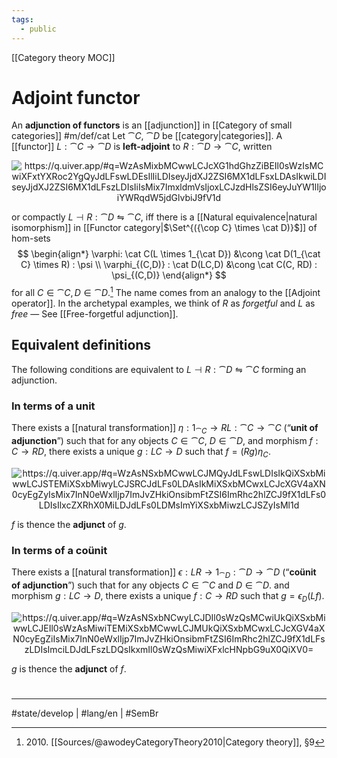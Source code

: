```yaml
---
tags:
  - public
---
```

[[Category theory MOC]]
# Adjoint functor

An **adjunction of functors** is an [[adjunction]] in [[Category of small categories]] #m/def/cat
Let $\cat C$, $\cat D$ be [[category|categories]].
A [[functor]] $L : \cat C \to \cat D$ is **left-adjoint** to $R : \cat D \to \cat C$, written

<p align="center"><img align="center" src="https://i.upmath.me/svg/%0A%5Cusetikzlibrary%7Bcalc%7D%0A%5Cusetikzlibrary%7Bdecorations.pathmorphing%7D%0A%5Ctikzset%7Bcurve%2F.style%3D%7Bsettings%3D%7B%231%7D%2Cto%20path%3D%7B(%5Ctikztostart)%0A%20%20%20%20..%20controls%20(%24(%5Ctikztostart)!%5Cpv%7Bpos%7D!(%5Ctikztotarget)!%5Cpv%7Bheight%7D!270%3A(%5Ctikztotarget)%24)%0A%20%20%20%20and%20(%24(%5Ctikztostart)!1-%5Cpv%7Bpos%7D!(%5Ctikztotarget)!%5Cpv%7Bheight%7D!270%3A(%5Ctikztotarget)%24)%0A%20%20%20%20..%20(%5Ctikztotarget)%5Ctikztonodes%7D%7D%2C%0A%20%20%20%20settings%2F.code%3D%7B%5Ctikzset%7Bquiver%2F.cd%2C%231%7D%0A%20%20%20%20%20%20%20%20%5Cdef%5Cpv%23%231%7B%5Cpgfkeysvalueof%7B%2Ftikz%2Fquiver%2F%23%231%7D%7D%7D%2C%0A%20%20%20%20quiver%2F.cd%2Cpos%2F.initial%3D0.35%2Cheight%2F.initial%3D0%7D%0A%25%20TikZ%20arrowhead%2Ftail%20styles.%0A%5Ctikzset%7Btail%20reversed%2F.code%3D%7B%5Cpgfsetarrowsstart%7Btikzcd%20to%7D%7D%7D%0A%5Ctikzset%7B2tail%2F.code%3D%7B%5Cpgfsetarrowsstart%7BImplies%5Breversed%5D%7D%7D%7D%0A%5Ctikzset%7B2tail%20reversed%2F.code%3D%7B%5Cpgfsetarrowsstart%7BImplies%7D%7D%7D%0A%25%20TikZ%20arrow%20styles.%0A%5Ctikzset%7Bno%20body%2F.style%3D%7B%2Ftikz%2Fdash%20pattern%3Don%200%20off%201mm%7D%7D%0A%25%20https%3A%2F%2Fq.uiver.app%2F%23q%3DWzAsMixbMCwwLCJcXG1hdGhzZiBEIl0sWzIsMCwiXFxtYXRoc2YgQyJdLFswLDEsIlIiLDIseyJjdXJ2ZSI6MX1dLFsxLDAsIkwiLDIseyJjdXJ2ZSI6MX1dLFszLDIsIiIsMix7ImxldmVsIjoxLCJzdHlsZSI6eyJuYW1lIjoiYWRqdW5jdGlvbiJ9fV1d%0A%5C%5B%5Cbegin%7Btikzcd%7D%0A%09%7B%5Cmathsf%20D%7D%20%26%26%20%7B%5Cmathsf%20C%7D%0A%09%5Carrow%5B%22%22%7Bname%3D0%2C%20anchor%3Dcenter%2C%20inner%20sep%3D0%7D%2C%20%22R%22'%2C%20curve%3D%7Bheight%3D6pt%7D%2C%20from%3D1-1%2C%20to%3D1-3%5D%0A%09%5Carrow%5B%22%22%7Bname%3D1%2C%20anchor%3Dcenter%2C%20inner%20sep%3D0%7D%2C%20%22L%22'%2C%20curve%3D%7Bheight%3D6pt%7D%2C%20from%3D1-3%2C%20to%3D1-1%5D%0A%09%5Carrow%5B%22%5Cdashv%22%7Banchor%3Dcenter%2C%20rotate%3D-90%7D%2C%20draw%3Dnone%2C%20from%3D1%2C%20to%3D0%5D%0A%5Cend%7Btikzcd%7D%5C%5D%0A#invert" alt="https://q.uiver.app/#q=WzAsMixbMCwwLCJcXG1hdGhzZiBEIl0sWzIsMCwiXFxtYXRoc2YgQyJdLFswLDEsIlIiLDIseyJjdXJ2ZSI6MX1dLFsxLDAsIkwiLDIseyJjdXJ2ZSI6MX1dLFszLDIsIiIsMix7ImxldmVsIjoxLCJzdHlsZSI6eyJuYW1lIjoiYWRqdW5jdGlvbiJ9fV1d" /></p>

or compactly $L \dashv R : \cat D \leftrightharpoons \cat C$,
iff there is a [[Natural equivalence|natural isomorphism]] in [[Functor category|$\Set^{({\cop C} \times \cat D)}$]] of hom-sets
$$
\begin{align*}
\varphi: \cat C(L \times 1_{\cat D}) &\cong \cat D(1_{\cat C} \times R) : \psi \\
\varphi_{(C,D)} : \cat D(LC,D) &\cong \cat C(C, RD) : \psi_{(C,D)}
\end{align*}
$$
for all $C \in \cat C, D \in \cat D$.[^2010]
The name comes from an analogy to the [[Adjoint operator]].
In the archetypal examples, we think of $R$ as _forgetful_ and $L$ as _free_ —
See [[Free-forgetful adjunction]].

  [^2010]: 2010\. [[Sources/@awodeyCategoryTheory2010|Category theory]], §9

## Equivalent definitions

The following conditions are equivalent to $L \dashv R : \cat D \leftrightharpoons \cat C$ forming an adjunction.

### In terms of a unit

There exists a [[natural transformation]] $\eta : 1_{\cat C} \to RL : \cat C \to \cat C$ (“**unit of adjunction**”) 
such that for any objects $C \in \cat C$, $D \in \cat D$, and morphism $f : C \to RD$, 
there exists a unique $g: LC \to D$ such that $f = (Rg)\eta_{C}$.

<p align="center"><img align="center" src="https://i.upmath.me/svg/%0A%5Cusetikzlibrary%7Bcalc%7D%0A%5Cusetikzlibrary%7Bdecorations.pathmorphing%7D%0A%5Ctikzset%7Bcurve%2F.style%3D%7Bsettings%3D%7B%231%7D%2Cto%20path%3D%7B(%5Ctikztostart)%0A%20%20%20%20..%20controls%20(%24(%5Ctikztostart)!%5Cpv%7Bpos%7D!(%5Ctikztotarget)!%5Cpv%7Bheight%7D!270%3A(%5Ctikztotarget)%24)%0A%20%20%20%20and%20(%24(%5Ctikztostart)!1-%5Cpv%7Bpos%7D!(%5Ctikztotarget)!%5Cpv%7Bheight%7D!270%3A(%5Ctikztotarget)%24)%0A%20%20%20%20..%20(%5Ctikztotarget)%5Ctikztonodes%7D%7D%2C%0A%20%20%20%20settings%2F.code%3D%7B%5Ctikzset%7Bquiver%2F.cd%2C%231%7D%0A%20%20%20%20%20%20%20%20%5Cdef%5Cpv%23%231%7B%5Cpgfkeysvalueof%7B%2Ftikz%2Fquiver%2F%23%231%7D%7D%7D%2C%0A%20%20%20%20quiver%2F.cd%2Cpos%2F.initial%3D0.35%2Cheight%2F.initial%3D0%7D%0A%25%20TikZ%20arrowhead%2Ftail%20styles.%0A%5Ctikzset%7Btail%20reversed%2F.code%3D%7B%5Cpgfsetarrowsstart%7Btikzcd%20to%7D%7D%7D%0A%5Ctikzset%7B2tail%2F.code%3D%7B%5Cpgfsetarrowsstart%7BImplies%5Breversed%5D%7D%7D%7D%0A%5Ctikzset%7B2tail%20reversed%2F.code%3D%7B%5Cpgfsetarrowsstart%7BImplies%7D%7D%7D%0A%25%20TikZ%20arrow%20styles.%0A%5Ctikzset%7Bno%20body%2F.style%3D%7B%2Ftikz%2Fdash%20pattern%3Don%200%20off%201mm%7D%7D%0A%25%20https%3A%2F%2Fq.uiver.app%2F%23q%3DWzAsNSxbMCwwLCJMQyJdLFswLDIsIkQiXSxbMiwwLCJSTEMiXSxbMiwyLCJSRCJdLFs0LDAsIkMiXSxbMCwxLCJcXGV4aXN0cyEgZyIsMix7InN0eWxlIjp7ImJvZHkiOnsibmFtZSI6ImRhc2hlZCJ9fX1dLFs0LDIsIlxcZXRhX0MiLDJdLFs0LDMsImYiXSxbMiwzLCJSZyIsMl1d%0A%5C%5B%5Cbegin%7Btikzcd%7D%0A%09LC%20%26%26%20RLC%20%26%26%20C%20%5C%5C%0A%09%5C%5C%0A%09D%20%26%26%20RD%0A%09%5Carrow%5B%22%7B%5Cexists!%20g%7D%22'%2C%20dashed%2C%20from%3D1-1%2C%20to%3D3-1%5D%0A%09%5Carrow%5B%22Rg%22'%2C%20from%3D1-3%2C%20to%3D3-3%5D%0A%09%5Carrow%5B%22%7B%5Ceta_C%7D%22'%2C%20from%3D1-5%2C%20to%3D1-3%5D%0A%09%5Carrow%5B%22f%22%2C%20from%3D1-5%2C%20to%3D3-3%5D%0A%5Cend%7Btikzcd%7D%5C%5D%0A#invert" alt="https://q.uiver.app/#q=WzAsNSxbMCwwLCJMQyJdLFswLDIsIkQiXSxbMiwwLCJSTEMiXSxbMiwyLCJSRCJdLFs0LDAsIkMiXSxbMCwxLCJcXGV4aXN0cyEgZyIsMix7InN0eWxlIjp7ImJvZHkiOnsibmFtZSI6ImRhc2hlZCJ9fX1dLFs0LDIsIlxcZXRhX0MiLDJdLFs0LDMsImYiXSxbMiwzLCJSZyIsMl1d" /></p>

$f$ is thence the **adjunct** of $g$.

### In terms of a coünit

There exists a [[natural transformation]] $\epsilon : LR \to 1_{\cat D} : \cat D \to \cat D$ (“**coünit of adjunction**”)
such that for any objects $C \in \cat C$ and $D \in \cat D$.
and morphism $g: L C \to D$,
there exists a unique $f : C \to RD$ such that $g = \epsilon_{D}(Lf)$.

<p align="center"><img align="center" src="https://i.upmath.me/svg/%0A%5Cusetikzlibrary%7Bcalc%7D%0A%5Cusetikzlibrary%7Bdecorations.pathmorphing%7D%0A%5Ctikzset%7Bcurve%2F.style%3D%7Bsettings%3D%7B%231%7D%2Cto%20path%3D%7B(%5Ctikztostart)%0A%20%20%20%20..%20controls%20(%24(%5Ctikztostart)!%5Cpv%7Bpos%7D!(%5Ctikztotarget)!%5Cpv%7Bheight%7D!270%3A(%5Ctikztotarget)%24)%0A%20%20%20%20and%20(%24(%5Ctikztostart)!1-%5Cpv%7Bpos%7D!(%5Ctikztotarget)!%5Cpv%7Bheight%7D!270%3A(%5Ctikztotarget)%24)%0A%20%20%20%20..%20(%5Ctikztotarget)%5Ctikztonodes%7D%7D%2C%0A%20%20%20%20settings%2F.code%3D%7B%5Ctikzset%7Bquiver%2F.cd%2C%231%7D%0A%20%20%20%20%20%20%20%20%5Cdef%5Cpv%23%231%7B%5Cpgfkeysvalueof%7B%2Ftikz%2Fquiver%2F%23%231%7D%7D%7D%2C%0A%20%20%20%20quiver%2F.cd%2Cpos%2F.initial%3D0.35%2Cheight%2F.initial%3D0%7D%0A%25%20TikZ%20arrowhead%2Ftail%20styles.%0A%5Ctikzset%7Btail%20reversed%2F.code%3D%7B%5Cpgfsetarrowsstart%7Btikzcd%20to%7D%7D%7D%0A%5Ctikzset%7B2tail%2F.code%3D%7B%5Cpgfsetarrowsstart%7BImplies%5Breversed%5D%7D%7D%7D%0A%5Ctikzset%7B2tail%20reversed%2F.code%3D%7B%5Cpgfsetarrowsstart%7BImplies%7D%7D%7D%0A%25%20TikZ%20arrow%20styles.%0A%5Ctikzset%7Bno%20body%2F.style%3D%7B%2Ftikz%2Fdash%20pattern%3Don%200%20off%201mm%7D%7D%0A%25%20https%3A%2F%2Fq.uiver.app%2F%23q%3DWzAsNSxbNCwyLCJDIl0sWzQsMCwiUkQiXSxbMiwwLCJEIl0sWzAsMiwiTEMiXSxbMCwwLCJMUkQiXSxbMCwxLCJcXGV4aXN0cyEgZiIsMix7InN0eWxlIjp7ImJvZHkiOnsibmFtZSI6ImRhc2hlZCJ9fX1dLFszLDIsImciLDJdLFszLDQsIkxmIl0sWzQsMiwiXFxlcHNpbG9uX0QiXV0%3D%0A%5C%5B%5Cbegin%7Btikzcd%7D%0A%09LRD%20%26%26%20D%20%26%26%20RD%20%5C%5C%0A%09%5C%5C%0A%09LC%20%26%26%26%26%20C%0A%09%5Carrow%5B%22%7B%5Cepsilon_D%7D%22%2C%20from%3D1-1%2C%20to%3D1-3%5D%0A%09%5Carrow%5B%22Lf%22%2C%20from%3D3-1%2C%20to%3D1-1%5D%0A%09%5Carrow%5B%22g%22'%2C%20from%3D3-1%2C%20to%3D1-3%5D%0A%09%5Carrow%5B%22%7B%5Cexists!%20f%7D%22'%2C%20dashed%2C%20from%3D3-5%2C%20to%3D1-5%5D%0A%5Cend%7Btikzcd%7D%5C%5D%0A#invert" alt="https://q.uiver.app/#q=WzAsNSxbNCwyLCJDIl0sWzQsMCwiUkQiXSxbMiwwLCJEIl0sWzAsMiwiTEMiXSxbMCwwLCJMUkQiXSxbMCwxLCJcXGV4aXN0cyEgZiIsMix7InN0eWxlIjp7ImJvZHkiOnsibmFtZSI6ImRhc2hlZCJ9fX1dLFszLDIsImciLDJdLFszLDQsIkxmIl0sWzQsMiwiXFxlcHNpbG9uX0QiXV0=" /></p>

$g$ is thence the **adjunct** of $f$.


#
---
#state/develop  | #lang/en | #SemBr
